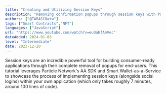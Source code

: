 ```yaml
---
title: "Creating and Utilizing Session Keys"
description: "Removing confirmation popups through session keys with Particle Network's AA SDK."
authors: ["@TABASCOatw"]
tags: ["Smart Contracts","NFT"]
languages: ["JavaScript"]
url: "https://www.youtube.com/watch?v=euOahfA4Vec"
dateAdded: 2024-01-03
level: "Intermediate"
date: 2023-12-20
---
```


Session keys are an incredible powerful tool for building consumer-ready applications through their complete removal of popups for end-users. This tutorial leverages Particle Network's AA SDK and Smart Wallet-as-a-Service to showcase the process of implementing session keys (alongside social logins) within your own application (which only takes roughly 7 minutes, around 100 lines of code).